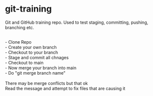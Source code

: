 # git-training
Git and GitHub training repo. Used to test staging, committing, pushing, branching etc.

<br>
- Clone Repo <br>
- Create your own branch <br>
- Checkout to your branch <br>
- Stage and commit all chnages <br>
- Checkout to main <br>
- Now merge your branch into main <br>
    - Do "git merge branch name" <br>

<br>
There may be merge conflicts but that ok <br>
Read the message and attempt to fix files that are causing it
